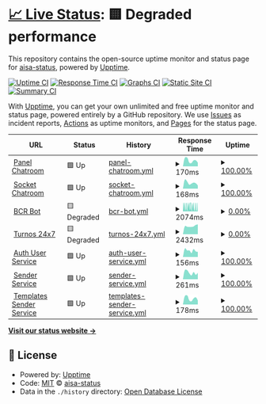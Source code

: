 # [📈 Live Status](https://status.alternativasinteligentes.com): <!--live status--> **🟨 Degraded performance**

This repository contains the open-source uptime monitor and status page for [aisa-status](https://status.alternativasinteligentes.com), powered by [Upptime](https://github.com/upptime/upptime).

[![Uptime CI](https://github.com/aisa-status/status-upptime/workflows/Uptime%20CI/badge.svg)](https://github.com/aisa-status/status-upptime/actions?query=workflow%3A%22Uptime+CI%22)
[![Response Time CI](https://github.com/aisa-status/status-upptime/workflows/Response%20Time%20CI/badge.svg)](https://github.com/aisa-status/status-upptime/actions?query=workflow%3A%22Response+Time+CI%22)
[![Graphs CI](https://github.com/aisa-status/status-upptime/workflows/Graphs%20CI/badge.svg)](https://github.com/aisa-status/status-upptime/actions?query=workflow%3A%22Graphs+CI%22)
[![Static Site CI](https://github.com/aisa-status/status-upptime/workflows/Static%20Site%20CI/badge.svg)](https://github.com/aisa-status/status-upptime/actions?query=workflow%3A%22Static+Site+CI%22)
[![Summary CI](https://github.com/aisa-status/status-upptime/workflows/Summary%20CI/badge.svg)](https://github.com/aisa-status/status-upptime/actions?query=workflow%3A%22Summary+CI%22)

With [Upptime](https://upptime.js.org), you can get your own unlimited and free uptime monitor and status page, powered entirely by a GitHub repository. We use [Issues](https://github.com/aisa-status/status-upptime/issues) as incident reports, [Actions](https://github.com/aisa-status/status-upptime/actions) as uptime monitors, and [Pages](https://status.alternativasinteligentes.com) for the status page.

<!--start: status pages-->
<!-- This summary is generated by Upptime (https://github.com/upptime/upptime) -->
<!-- Do not edit this manually, your changes will be overwritten -->
<!-- prettier-ignore -->
| URL | Status | History | Response Time | Uptime |
| --- | ------ | ------- | ------------- | ------ |
| <img alt="" src="https://icons.duckduckgo.com/ip3/chatroom-dev.alternativasinteligentes.com.ico" height="13"> [Panel Chatroom](https://chatroom-dev.alternativasinteligentes.com/) | 🟩 Up | [panel-chatroom.yml](https://github.com/aisa-status/status-upptime-dev/commits/HEAD/history/panel-chatroom.yml) | <details><summary><img alt="Response time graph" src="./graphs/panel-chatroom/response-time-week.png" height="20"> 170ms</summary><br><a href="https://status-dev.alternativasinteligentes.com/history/panel-chatroom"><img alt="Response time 187" src="https://img.shields.io/endpoint?url=https%3A%2F%2Fraw.githubusercontent.com%2Faisa-status%2Fstatus-upptime-dev%2FHEAD%2Fapi%2Fpanel-chatroom%2Fresponse-time.json"></a><br><a href="https://status-dev.alternativasinteligentes.com/history/panel-chatroom"><img alt="24-hour response time 107" src="https://img.shields.io/endpoint?url=https%3A%2F%2Fraw.githubusercontent.com%2Faisa-status%2Fstatus-upptime-dev%2FHEAD%2Fapi%2Fpanel-chatroom%2Fresponse-time-day.json"></a><br><a href="https://status-dev.alternativasinteligentes.com/history/panel-chatroom"><img alt="7-day response time 170" src="https://img.shields.io/endpoint?url=https%3A%2F%2Fraw.githubusercontent.com%2Faisa-status%2Fstatus-upptime-dev%2FHEAD%2Fapi%2Fpanel-chatroom%2Fresponse-time-week.json"></a><br><a href="https://status-dev.alternativasinteligentes.com/history/panel-chatroom"><img alt="30-day response time 151" src="https://img.shields.io/endpoint?url=https%3A%2F%2Fraw.githubusercontent.com%2Faisa-status%2Fstatus-upptime-dev%2FHEAD%2Fapi%2Fpanel-chatroom%2Fresponse-time-month.json"></a><br><a href="https://status-dev.alternativasinteligentes.com/history/panel-chatroom"><img alt="1-year response time 194" src="https://img.shields.io/endpoint?url=https%3A%2F%2Fraw.githubusercontent.com%2Faisa-status%2Fstatus-upptime-dev%2FHEAD%2Fapi%2Fpanel-chatroom%2Fresponse-time-year.json"></a></details> | <details><summary><a href="https://status-dev.alternativasinteligentes.com/history/panel-chatroom">100.00%</a></summary><a href="https://status-dev.alternativasinteligentes.com/history/panel-chatroom"><img alt="All-time uptime 99.81%" src="https://img.shields.io/endpoint?url=https%3A%2F%2Fraw.githubusercontent.com%2Faisa-status%2Fstatus-upptime-dev%2FHEAD%2Fapi%2Fpanel-chatroom%2Fuptime.json"></a><br><a href="https://status-dev.alternativasinteligentes.com/history/panel-chatroom"><img alt="24-hour uptime 100.00%" src="https://img.shields.io/endpoint?url=https%3A%2F%2Fraw.githubusercontent.com%2Faisa-status%2Fstatus-upptime-dev%2FHEAD%2Fapi%2Fpanel-chatroom%2Fuptime-day.json"></a><br><a href="https://status-dev.alternativasinteligentes.com/history/panel-chatroom"><img alt="7-day uptime 100.00%" src="https://img.shields.io/endpoint?url=https%3A%2F%2Fraw.githubusercontent.com%2Faisa-status%2Fstatus-upptime-dev%2FHEAD%2Fapi%2Fpanel-chatroom%2Fuptime-week.json"></a><br><a href="https://status-dev.alternativasinteligentes.com/history/panel-chatroom"><img alt="30-day uptime 100.00%" src="https://img.shields.io/endpoint?url=https%3A%2F%2Fraw.githubusercontent.com%2Faisa-status%2Fstatus-upptime-dev%2FHEAD%2Fapi%2Fpanel-chatroom%2Fuptime-month.json"></a><br><a href="https://status-dev.alternativasinteligentes.com/history/panel-chatroom"><img alt="1-year uptime 99.98%" src="https://img.shields.io/endpoint?url=https%3A%2F%2Fraw.githubusercontent.com%2Faisa-status%2Fstatus-upptime-dev%2FHEAD%2Fapi%2Fpanel-chatroom%2Fuptime-year.json"></a></details>
| <img alt="" src="https://icons.duckduckgo.com/ip3/chatroom-socket-dev.alternativasinteligentes.com.ico" height="13"> [Socket Chatroom](https://chatroom-socket-dev.alternativasinteligentes.com/) | 🟩 Up | [socket-chatroom.yml](https://github.com/aisa-status/status-upptime-dev/commits/HEAD/history/socket-chatroom.yml) | <details><summary><img alt="Response time graph" src="./graphs/socket-chatroom/response-time-week.png" height="20"> 168ms</summary><br><a href="https://status-dev.alternativasinteligentes.com/history/socket-chatroom"><img alt="Response time 168" src="https://img.shields.io/endpoint?url=https%3A%2F%2Fraw.githubusercontent.com%2Faisa-status%2Fstatus-upptime-dev%2FHEAD%2Fapi%2Fsocket-chatroom%2Fresponse-time.json"></a><br><a href="https://status-dev.alternativasinteligentes.com/history/socket-chatroom"><img alt="24-hour response time 92" src="https://img.shields.io/endpoint?url=https%3A%2F%2Fraw.githubusercontent.com%2Faisa-status%2Fstatus-upptime-dev%2FHEAD%2Fapi%2Fsocket-chatroom%2Fresponse-time-day.json"></a><br><a href="https://status-dev.alternativasinteligentes.com/history/socket-chatroom"><img alt="7-day response time 168" src="https://img.shields.io/endpoint?url=https%3A%2F%2Fraw.githubusercontent.com%2Faisa-status%2Fstatus-upptime-dev%2FHEAD%2Fapi%2Fsocket-chatroom%2Fresponse-time-week.json"></a><br><a href="https://status-dev.alternativasinteligentes.com/history/socket-chatroom"><img alt="30-day response time 149" src="https://img.shields.io/endpoint?url=https%3A%2F%2Fraw.githubusercontent.com%2Faisa-status%2Fstatus-upptime-dev%2FHEAD%2Fapi%2Fsocket-chatroom%2Fresponse-time-month.json"></a><br><a href="https://status-dev.alternativasinteligentes.com/history/socket-chatroom"><img alt="1-year response time 169" src="https://img.shields.io/endpoint?url=https%3A%2F%2Fraw.githubusercontent.com%2Faisa-status%2Fstatus-upptime-dev%2FHEAD%2Fapi%2Fsocket-chatroom%2Fresponse-time-year.json"></a></details> | <details><summary><a href="https://status-dev.alternativasinteligentes.com/history/socket-chatroom">100.00%</a></summary><a href="https://status-dev.alternativasinteligentes.com/history/socket-chatroom"><img alt="All-time uptime 71.82%" src="https://img.shields.io/endpoint?url=https%3A%2F%2Fraw.githubusercontent.com%2Faisa-status%2Fstatus-upptime-dev%2FHEAD%2Fapi%2Fsocket-chatroom%2Fuptime.json"></a><br><a href="https://status-dev.alternativasinteligentes.com/history/socket-chatroom"><img alt="24-hour uptime 100.00%" src="https://img.shields.io/endpoint?url=https%3A%2F%2Fraw.githubusercontent.com%2Faisa-status%2Fstatus-upptime-dev%2FHEAD%2Fapi%2Fsocket-chatroom%2Fuptime-day.json"></a><br><a href="https://status-dev.alternativasinteligentes.com/history/socket-chatroom"><img alt="7-day uptime 100.00%" src="https://img.shields.io/endpoint?url=https%3A%2F%2Fraw.githubusercontent.com%2Faisa-status%2Fstatus-upptime-dev%2FHEAD%2Fapi%2Fsocket-chatroom%2Fuptime-week.json"></a><br><a href="https://status-dev.alternativasinteligentes.com/history/socket-chatroom"><img alt="30-day uptime 100.00%" src="https://img.shields.io/endpoint?url=https%3A%2F%2Fraw.githubusercontent.com%2Faisa-status%2Fstatus-upptime-dev%2FHEAD%2Fapi%2Fsocket-chatroom%2Fuptime-month.json"></a><br><a href="https://status-dev.alternativasinteligentes.com/history/socket-chatroom"><img alt="1-year uptime 78.94%" src="https://img.shields.io/endpoint?url=https%3A%2F%2Fraw.githubusercontent.com%2Faisa-status%2Fstatus-upptime-dev%2FHEAD%2Fapi%2Fsocket-chatroom%2Fuptime-year.json"></a></details>
| <img alt="" src="https://icons.duckduckgo.com/ip3/bcr.alternativasinteligentes.com.ico" height="13"> [BCR Bot](https://bcr.alternativasinteligentes.com/BCRApi/web/chatbot) | 🟨 Degraded | [bcr-bot.yml](https://github.com/aisa-status/status-upptime-dev/commits/HEAD/history/bcr-bot.yml) | <details><summary><img alt="Response time graph" src="./graphs/bcr-bot/response-time-week.png" height="20"> 2074ms</summary><br><a href="https://status-dev.alternativasinteligentes.com/history/bcr-bot"><img alt="Response time 761" src="https://img.shields.io/endpoint?url=https%3A%2F%2Fraw.githubusercontent.com%2Faisa-status%2Fstatus-upptime-dev%2FHEAD%2Fapi%2Fbcr-bot%2Fresponse-time.json"></a><br><a href="https://status-dev.alternativasinteligentes.com/history/bcr-bot"><img alt="24-hour response time 2349" src="https://img.shields.io/endpoint?url=https%3A%2F%2Fraw.githubusercontent.com%2Faisa-status%2Fstatus-upptime-dev%2FHEAD%2Fapi%2Fbcr-bot%2Fresponse-time-day.json"></a><br><a href="https://status-dev.alternativasinteligentes.com/history/bcr-bot"><img alt="7-day response time 2074" src="https://img.shields.io/endpoint?url=https%3A%2F%2Fraw.githubusercontent.com%2Faisa-status%2Fstatus-upptime-dev%2FHEAD%2Fapi%2Fbcr-bot%2Fresponse-time-week.json"></a><br><a href="https://status-dev.alternativasinteligentes.com/history/bcr-bot"><img alt="30-day response time 1786" src="https://img.shields.io/endpoint?url=https%3A%2F%2Fraw.githubusercontent.com%2Faisa-status%2Fstatus-upptime-dev%2FHEAD%2Fapi%2Fbcr-bot%2Fresponse-time-month.json"></a><br><a href="https://status-dev.alternativasinteligentes.com/history/bcr-bot"><img alt="1-year response time 866" src="https://img.shields.io/endpoint?url=https%3A%2F%2Fraw.githubusercontent.com%2Faisa-status%2Fstatus-upptime-dev%2FHEAD%2Fapi%2Fbcr-bot%2Fresponse-time-year.json"></a></details> | <details><summary><a href="https://status-dev.alternativasinteligentes.com/history/bcr-bot">0.00%</a></summary><a href="https://status-dev.alternativasinteligentes.com/history/bcr-bot"><img alt="All-time uptime 26.65%" src="https://img.shields.io/endpoint?url=https%3A%2F%2Fraw.githubusercontent.com%2Faisa-status%2Fstatus-upptime-dev%2FHEAD%2Fapi%2Fbcr-bot%2Fuptime.json"></a><br><a href="https://status-dev.alternativasinteligentes.com/history/bcr-bot"><img alt="24-hour uptime 0.00%" src="https://img.shields.io/endpoint?url=https%3A%2F%2Fraw.githubusercontent.com%2Faisa-status%2Fstatus-upptime-dev%2FHEAD%2Fapi%2Fbcr-bot%2Fuptime-day.json"></a><br><a href="https://status-dev.alternativasinteligentes.com/history/bcr-bot"><img alt="7-day uptime 0.00%" src="https://img.shields.io/endpoint?url=https%3A%2F%2Fraw.githubusercontent.com%2Faisa-status%2Fstatus-upptime-dev%2FHEAD%2Fapi%2Fbcr-bot%2Fuptime-week.json"></a><br><a href="https://status-dev.alternativasinteligentes.com/history/bcr-bot"><img alt="30-day uptime 1.38%" src="https://img.shields.io/endpoint?url=https%3A%2F%2Fraw.githubusercontent.com%2Faisa-status%2Fstatus-upptime-dev%2FHEAD%2Fapi%2Fbcr-bot%2Fuptime-month.json"></a><br><a href="https://status-dev.alternativasinteligentes.com/history/bcr-bot"><img alt="1-year uptime 0.00%" src="https://img.shields.io/endpoint?url=https%3A%2F%2Fraw.githubusercontent.com%2Faisa-status%2Fstatus-upptime-dev%2FHEAD%2Fapi%2Fbcr-bot%2Fuptime-year.json"></a></details>
| <img alt="" src="https://i.ibb.co/QpSf3c1/aisa-turnos24x7-isotipo.jpg" height="13"> [Turnos 24x7](https://reservas-dev.alternativasinteligentes.com/) | 🟨 Degraded | [turnos-24x7.yml](https://github.com/aisa-status/status-upptime-dev/commits/HEAD/history/turnos-24x7.yml) | <details><summary><img alt="Response time graph" src="./graphs/turnos-24x7/response-time-week.png" height="20"> 2432ms</summary><br><a href="https://status-dev.alternativasinteligentes.com/history/turnos-24x7"><img alt="Response time 1538" src="https://img.shields.io/endpoint?url=https%3A%2F%2Fraw.githubusercontent.com%2Faisa-status%2Fstatus-upptime-dev%2FHEAD%2Fapi%2Fturnos-24x7%2Fresponse-time.json"></a><br><a href="https://status-dev.alternativasinteligentes.com/history/turnos-24x7"><img alt="24-hour response time 2943" src="https://img.shields.io/endpoint?url=https%3A%2F%2Fraw.githubusercontent.com%2Faisa-status%2Fstatus-upptime-dev%2FHEAD%2Fapi%2Fturnos-24x7%2Fresponse-time-day.json"></a><br><a href="https://status-dev.alternativasinteligentes.com/history/turnos-24x7"><img alt="7-day response time 2432" src="https://img.shields.io/endpoint?url=https%3A%2F%2Fraw.githubusercontent.com%2Faisa-status%2Fstatus-upptime-dev%2FHEAD%2Fapi%2Fturnos-24x7%2Fresponse-time-week.json"></a><br><a href="https://status-dev.alternativasinteligentes.com/history/turnos-24x7"><img alt="30-day response time 2343" src="https://img.shields.io/endpoint?url=https%3A%2F%2Fraw.githubusercontent.com%2Faisa-status%2Fstatus-upptime-dev%2FHEAD%2Fapi%2Fturnos-24x7%2Fresponse-time-month.json"></a><br><a href="https://status-dev.alternativasinteligentes.com/history/turnos-24x7"><img alt="1-year response time 1747" src="https://img.shields.io/endpoint?url=https%3A%2F%2Fraw.githubusercontent.com%2Faisa-status%2Fstatus-upptime-dev%2FHEAD%2Fapi%2Fturnos-24x7%2Fresponse-time-year.json"></a></details> | <details><summary><a href="https://status-dev.alternativasinteligentes.com/history/turnos-24x7">0.00%</a></summary><a href="https://status-dev.alternativasinteligentes.com/history/turnos-24x7"><img alt="All-time uptime 53.59%" src="https://img.shields.io/endpoint?url=https%3A%2F%2Fraw.githubusercontent.com%2Faisa-status%2Fstatus-upptime-dev%2FHEAD%2Fapi%2Fturnos-24x7%2Fuptime.json"></a><br><a href="https://status-dev.alternativasinteligentes.com/history/turnos-24x7"><img alt="24-hour uptime 0.00%" src="https://img.shields.io/endpoint?url=https%3A%2F%2Fraw.githubusercontent.com%2Faisa-status%2Fstatus-upptime-dev%2FHEAD%2Fapi%2Fturnos-24x7%2Fuptime-day.json"></a><br><a href="https://status-dev.alternativasinteligentes.com/history/turnos-24x7"><img alt="7-day uptime 0.00%" src="https://img.shields.io/endpoint?url=https%3A%2F%2Fraw.githubusercontent.com%2Faisa-status%2Fstatus-upptime-dev%2FHEAD%2Fapi%2Fturnos-24x7%2Fuptime-week.json"></a><br><a href="https://status-dev.alternativasinteligentes.com/history/turnos-24x7"><img alt="30-day uptime 1.38%" src="https://img.shields.io/endpoint?url=https%3A%2F%2Fraw.githubusercontent.com%2Faisa-status%2Fstatus-upptime-dev%2FHEAD%2Fapi%2Fturnos-24x7%2Fuptime-month.json"></a><br><a href="https://status-dev.alternativasinteligentes.com/history/turnos-24x7"><img alt="1-year uptime 0.00%" src="https://img.shields.io/endpoint?url=https%3A%2F%2Fraw.githubusercontent.com%2Faisa-status%2Fstatus-upptime-dev%2FHEAD%2Fapi%2Fturnos-24x7%2Fuptime-year.json"></a></details>
| <img alt="" src="https://icons.duckduckgo.com/ip3/auth-dev.alternativasinteligentes.com.ico" height="13"> [Auth User Service](https://auth-dev.alternativasinteligentes.com/web/) | 🟩 Up | [auth-user-service.yml](https://github.com/aisa-status/status-upptime-dev/commits/HEAD/history/auth-user-service.yml) | <details><summary><img alt="Response time graph" src="./graphs/auth-user-service/response-time-week.png" height="20"> 156ms</summary><br><a href="https://status-dev.alternativasinteligentes.com/history/auth-user-service"><img alt="Response time 169" src="https://img.shields.io/endpoint?url=https%3A%2F%2Fraw.githubusercontent.com%2Faisa-status%2Fstatus-upptime-dev%2FHEAD%2Fapi%2Fauth-user-service%2Fresponse-time.json"></a><br><a href="https://status-dev.alternativasinteligentes.com/history/auth-user-service"><img alt="24-hour response time 126" src="https://img.shields.io/endpoint?url=https%3A%2F%2Fraw.githubusercontent.com%2Faisa-status%2Fstatus-upptime-dev%2FHEAD%2Fapi%2Fauth-user-service%2Fresponse-time-day.json"></a><br><a href="https://status-dev.alternativasinteligentes.com/history/auth-user-service"><img alt="7-day response time 156" src="https://img.shields.io/endpoint?url=https%3A%2F%2Fraw.githubusercontent.com%2Faisa-status%2Fstatus-upptime-dev%2FHEAD%2Fapi%2Fauth-user-service%2Fresponse-time-week.json"></a><br><a href="https://status-dev.alternativasinteligentes.com/history/auth-user-service"><img alt="30-day response time 137" src="https://img.shields.io/endpoint?url=https%3A%2F%2Fraw.githubusercontent.com%2Faisa-status%2Fstatus-upptime-dev%2FHEAD%2Fapi%2Fauth-user-service%2Fresponse-time-month.json"></a><br><a href="https://status-dev.alternativasinteligentes.com/history/auth-user-service"><img alt="1-year response time 166" src="https://img.shields.io/endpoint?url=https%3A%2F%2Fraw.githubusercontent.com%2Faisa-status%2Fstatus-upptime-dev%2FHEAD%2Fapi%2Fauth-user-service%2Fresponse-time-year.json"></a></details> | <details><summary><a href="https://status-dev.alternativasinteligentes.com/history/auth-user-service">100.00%</a></summary><a href="https://status-dev.alternativasinteligentes.com/history/auth-user-service"><img alt="All-time uptime 99.79%" src="https://img.shields.io/endpoint?url=https%3A%2F%2Fraw.githubusercontent.com%2Faisa-status%2Fstatus-upptime-dev%2FHEAD%2Fapi%2Fauth-user-service%2Fuptime.json"></a><br><a href="https://status-dev.alternativasinteligentes.com/history/auth-user-service"><img alt="24-hour uptime 100.00%" src="https://img.shields.io/endpoint?url=https%3A%2F%2Fraw.githubusercontent.com%2Faisa-status%2Fstatus-upptime-dev%2FHEAD%2Fapi%2Fauth-user-service%2Fuptime-day.json"></a><br><a href="https://status-dev.alternativasinteligentes.com/history/auth-user-service"><img alt="7-day uptime 100.00%" src="https://img.shields.io/endpoint?url=https%3A%2F%2Fraw.githubusercontent.com%2Faisa-status%2Fstatus-upptime-dev%2FHEAD%2Fapi%2Fauth-user-service%2Fuptime-week.json"></a><br><a href="https://status-dev.alternativasinteligentes.com/history/auth-user-service"><img alt="30-day uptime 100.00%" src="https://img.shields.io/endpoint?url=https%3A%2F%2Fraw.githubusercontent.com%2Faisa-status%2Fstatus-upptime-dev%2FHEAD%2Fapi%2Fauth-user-service%2Fuptime-month.json"></a><br><a href="https://status-dev.alternativasinteligentes.com/history/auth-user-service"><img alt="1-year uptime 99.98%" src="https://img.shields.io/endpoint?url=https%3A%2F%2Fraw.githubusercontent.com%2Faisa-status%2Fstatus-upptime-dev%2FHEAD%2Fapi%2Fauth-user-service%2Fuptime-year.json"></a></details>
| <img alt="" src="https://icons.duckduckgo.com/ip3/sender.alternativasinteligentes.com.ico" height="13"> [Sender Service](https://sender.alternativasinteligentes.com/web/) | 🟩 Up | [sender-service.yml](https://github.com/aisa-status/status-upptime-dev/commits/HEAD/history/sender-service.yml) | <details><summary><img alt="Response time graph" src="./graphs/sender-service/response-time-week.png" height="20"> 261ms</summary><br><a href="https://status-dev.alternativasinteligentes.com/history/sender-service"><img alt="Response time 354" src="https://img.shields.io/endpoint?url=https%3A%2F%2Fraw.githubusercontent.com%2Faisa-status%2Fstatus-upptime-dev%2FHEAD%2Fapi%2Fsender-service%2Fresponse-time.json"></a><br><a href="https://status-dev.alternativasinteligentes.com/history/sender-service"><img alt="24-hour response time 251" src="https://img.shields.io/endpoint?url=https%3A%2F%2Fraw.githubusercontent.com%2Faisa-status%2Fstatus-upptime-dev%2FHEAD%2Fapi%2Fsender-service%2Fresponse-time-day.json"></a><br><a href="https://status-dev.alternativasinteligentes.com/history/sender-service"><img alt="7-day response time 261" src="https://img.shields.io/endpoint?url=https%3A%2F%2Fraw.githubusercontent.com%2Faisa-status%2Fstatus-upptime-dev%2FHEAD%2Fapi%2Fsender-service%2Fresponse-time-week.json"></a><br><a href="https://status-dev.alternativasinteligentes.com/history/sender-service"><img alt="30-day response time 241" src="https://img.shields.io/endpoint?url=https%3A%2F%2Fraw.githubusercontent.com%2Faisa-status%2Fstatus-upptime-dev%2FHEAD%2Fapi%2Fsender-service%2Fresponse-time-month.json"></a><br><a href="https://status-dev.alternativasinteligentes.com/history/sender-service"><img alt="1-year response time 387" src="https://img.shields.io/endpoint?url=https%3A%2F%2Fraw.githubusercontent.com%2Faisa-status%2Fstatus-upptime-dev%2FHEAD%2Fapi%2Fsender-service%2Fresponse-time-year.json"></a></details> | <details><summary><a href="https://status-dev.alternativasinteligentes.com/history/sender-service">100.00%</a></summary><a href="https://status-dev.alternativasinteligentes.com/history/sender-service"><img alt="All-time uptime 99.80%" src="https://img.shields.io/endpoint?url=https%3A%2F%2Fraw.githubusercontent.com%2Faisa-status%2Fstatus-upptime-dev%2FHEAD%2Fapi%2Fsender-service%2Fuptime.json"></a><br><a href="https://status-dev.alternativasinteligentes.com/history/sender-service"><img alt="24-hour uptime 100.00%" src="https://img.shields.io/endpoint?url=https%3A%2F%2Fraw.githubusercontent.com%2Faisa-status%2Fstatus-upptime-dev%2FHEAD%2Fapi%2Fsender-service%2Fuptime-day.json"></a><br><a href="https://status-dev.alternativasinteligentes.com/history/sender-service"><img alt="7-day uptime 100.00%" src="https://img.shields.io/endpoint?url=https%3A%2F%2Fraw.githubusercontent.com%2Faisa-status%2Fstatus-upptime-dev%2FHEAD%2Fapi%2Fsender-service%2Fuptime-week.json"></a><br><a href="https://status-dev.alternativasinteligentes.com/history/sender-service"><img alt="30-day uptime 100.00%" src="https://img.shields.io/endpoint?url=https%3A%2F%2Fraw.githubusercontent.com%2Faisa-status%2Fstatus-upptime-dev%2FHEAD%2Fapi%2Fsender-service%2Fuptime-month.json"></a><br><a href="https://status-dev.alternativasinteligentes.com/history/sender-service"><img alt="1-year uptime 99.98%" src="https://img.shields.io/endpoint?url=https%3A%2F%2Fraw.githubusercontent.com%2Faisa-status%2Fstatus-upptime-dev%2FHEAD%2Fapi%2Fsender-service%2Fuptime-year.json"></a></details>
| <img alt="" src="https://icons.duckduckgo.com/ip3/templates-sender-service.alternativasinteligentes.com.ico" height="13"> [Templates Sender Service](https://templates-sender-service.alternativasinteligentes.com/web/) | 🟩 Up | [templates-sender-service.yml](https://github.com/aisa-status/status-upptime-dev/commits/HEAD/history/templates-sender-service.yml) | <details><summary><img alt="Response time graph" src="./graphs/templates-sender-service/response-time-week.png" height="20"> 178ms</summary><br><a href="https://status-dev.alternativasinteligentes.com/history/templates-sender-service"><img alt="Response time 180" src="https://img.shields.io/endpoint?url=https%3A%2F%2Fraw.githubusercontent.com%2Faisa-status%2Fstatus-upptime-dev%2FHEAD%2Fapi%2Ftemplates-sender-service%2Fresponse-time.json"></a><br><a href="https://status-dev.alternativasinteligentes.com/history/templates-sender-service"><img alt="24-hour response time 116" src="https://img.shields.io/endpoint?url=https%3A%2F%2Fraw.githubusercontent.com%2Faisa-status%2Fstatus-upptime-dev%2FHEAD%2Fapi%2Ftemplates-sender-service%2Fresponse-time-day.json"></a><br><a href="https://status-dev.alternativasinteligentes.com/history/templates-sender-service"><img alt="7-day response time 178" src="https://img.shields.io/endpoint?url=https%3A%2F%2Fraw.githubusercontent.com%2Faisa-status%2Fstatus-upptime-dev%2FHEAD%2Fapi%2Ftemplates-sender-service%2Fresponse-time-week.json"></a><br><a href="https://status-dev.alternativasinteligentes.com/history/templates-sender-service"><img alt="30-day response time 149" src="https://img.shields.io/endpoint?url=https%3A%2F%2Fraw.githubusercontent.com%2Faisa-status%2Fstatus-upptime-dev%2FHEAD%2Fapi%2Ftemplates-sender-service%2Fresponse-time-month.json"></a><br><a href="https://status-dev.alternativasinteligentes.com/history/templates-sender-service"><img alt="1-year response time 183" src="https://img.shields.io/endpoint?url=https%3A%2F%2Fraw.githubusercontent.com%2Faisa-status%2Fstatus-upptime-dev%2FHEAD%2Fapi%2Ftemplates-sender-service%2Fresponse-time-year.json"></a></details> | <details><summary><a href="https://status-dev.alternativasinteligentes.com/history/templates-sender-service">100.00%</a></summary><a href="https://status-dev.alternativasinteligentes.com/history/templates-sender-service"><img alt="All-time uptime 99.80%" src="https://img.shields.io/endpoint?url=https%3A%2F%2Fraw.githubusercontent.com%2Faisa-status%2Fstatus-upptime-dev%2FHEAD%2Fapi%2Ftemplates-sender-service%2Fuptime.json"></a><br><a href="https://status-dev.alternativasinteligentes.com/history/templates-sender-service"><img alt="24-hour uptime 100.00%" src="https://img.shields.io/endpoint?url=https%3A%2F%2Fraw.githubusercontent.com%2Faisa-status%2Fstatus-upptime-dev%2FHEAD%2Fapi%2Ftemplates-sender-service%2Fuptime-day.json"></a><br><a href="https://status-dev.alternativasinteligentes.com/history/templates-sender-service"><img alt="7-day uptime 100.00%" src="https://img.shields.io/endpoint?url=https%3A%2F%2Fraw.githubusercontent.com%2Faisa-status%2Fstatus-upptime-dev%2FHEAD%2Fapi%2Ftemplates-sender-service%2Fuptime-week.json"></a><br><a href="https://status-dev.alternativasinteligentes.com/history/templates-sender-service"><img alt="30-day uptime 100.00%" src="https://img.shields.io/endpoint?url=https%3A%2F%2Fraw.githubusercontent.com%2Faisa-status%2Fstatus-upptime-dev%2FHEAD%2Fapi%2Ftemplates-sender-service%2Fuptime-month.json"></a><br><a href="https://status-dev.alternativasinteligentes.com/history/templates-sender-service"><img alt="1-year uptime 99.98%" src="https://img.shields.io/endpoint?url=https%3A%2F%2Fraw.githubusercontent.com%2Faisa-status%2Fstatus-upptime-dev%2FHEAD%2Fapi%2Ftemplates-sender-service%2Fuptime-year.json"></a></details>

<!--end: status pages-->

[**Visit our status website →**](https://status.alternativasinteligentes.com)

## 📄 License

- Powered by: [Upptime](https://github.com/upptime/upptime)
- Code: [MIT](./LICENSE) © [aisa-status](https://status.alternativasinteligentes.com)
- Data in the `./history` directory: [Open Database License](https://opendatacommons.org/licenses/odbl/1-0/)
